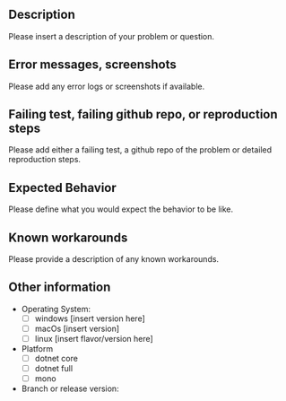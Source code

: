 ## Description

Please insert a description of your problem or question.

## Error messages, screenshots

Please add any error logs or screenshots if available.

## Failing test, failing github repo, or reproduction steps

Please add either a failing test, a github repo of the problem or detailed reproduction steps.

## Expected Behavior

Please define what you would expect the behavior to be like.

## Known workarounds

Please provide a description of any known workarounds.

## Other information

* Operating System:
    - [ ] windows [insert version here]
    - [ ] macOs [insert version]
    - [ ] linux [insert flavor/version here]
* Platform
    - [ ] dotnet core
    - [ ] dotnet full
    - [ ] mono
* Branch or release version:
